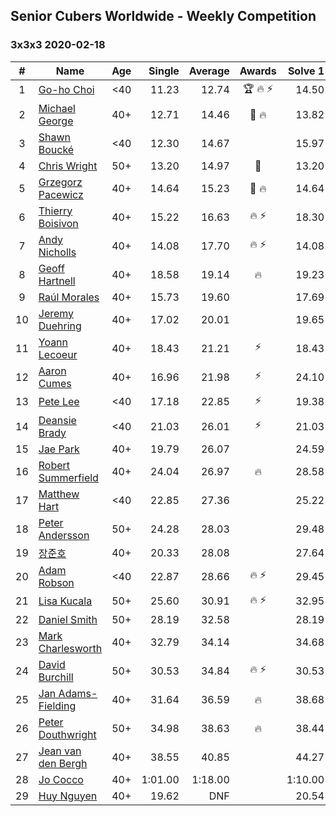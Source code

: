## Senior Cubers Worldwide - Weekly Competition
### 3x3x3 2020-02-18

| # | Name | Age | Single | Average | Awards | Solve 1 | Solve 2 | Solve 3 | Solve 4 | Solve 5 | Video |
| :--: | -- | :--: | --: | --: | :--: | --: | --: | --: | --: | --: | :-- |
| 1 | [Go-ho Choi](../persons/go-ho_choi.md) | <40 | 11.23 | 12.74 | 🏆 🔥 ⚡ | 14.50 | 11.23 | 13.15 | 11.53 | 13.54 | [Link](https://www.facebook.com/events/1618332754973681/permalink/1618631721610451/) |
| 2 | [Michael George](../persons/michael_george.md) | 40+ | 12.71 | 14.46 | 🥇 🔥 | 13.82 | 15.06 | 14.49 | 15.53 | 12.71 | [Link](https://www.facebook.com/events/2558750947697073/permalink/2559747680930733/) |
| 3 | [Shawn Boucké](../persons/shawn_boucke.md) | <40 | 12.30 | 14.67 |  | 15.97 | 13.10 | 12.30 | 14.93 | 16.33 | [Link](https://www.facebook.com/events/2558750947697073/permalink/2559346840970817/) |
| 4 | [Chris Wright](../persons/chris_wright.md) | 50+ | 13.20 | 14.97 | 🥈 | 13.20 | 15.88 | 16.35 | 13.38 | 15.64 | [Link](https://www.facebook.com/events/2558750947697073/permalink/2563823887189779/) |
| 5 | [Grzegorz Pacewicz](../persons/grzegorz_pacewicz.md) | 40+ | 14.64 | 15.23 | 🥉 🔥 | 14.64 | DNF | 15.50 | 15.20 | 14.98 | [Link](https://www.facebook.com/events/2558750947697073/permalink/2559926517579516/) |
| 6 | [Thierry Boisivon](../persons/thierry_boisivon.md) | 40+ | 15.22 | 16.63 | 🔥 ⚡ | 18.30 | 15.22 | 15.84 | 18.83 | 15.75 | [Link](https://www.facebook.com/events/2558750947697073/permalink/2561495007422667/) |
| 7 | [Andy Nicholls](../persons/andy_nicholls.md) | 40+ | 14.08 | 17.70 | 🔥 ⚡ | 14.08 | 17.86 | 18.71 | 17.36 | 17.89 | [Link](https://www.facebook.com/events/2558750947697073/permalink/2559165057655662/) |
| 8 | [Geoff Hartnell](../persons/geoff_hartnell.md) | 40+ | 18.58 | 19.14 | 🔥 | 19.23 | 19.51 | 18.58 | 18.68 | 21.87 | [Link](https://www.facebook.com/events/2558750947697073/permalink/2563272783911556/) |
| 9 | [Raúl Morales](../persons/raul_morales.md) | 40+ | 15.73 | 19.60 |  | 17.69 | 20.21 | 15.73 | 20.89 | 21.97 | |
| 10 | [Jeremy Duehring](../persons/jeremy_duehring.md) | 40+ | 17.02 | 20.01 |  | 19.65 | 17.02 | 18.32 | 23.94 | 22.04 | [Link](https://www.facebook.com/events/2558750947697073/permalink/2564295957142572/) |
| 11 | [Yoann Lecoeur](../persons/yoann_lecoeur.md) | 40+ | 18.43 | 21.21 | ⚡ | 18.43 | 22.57 | 19.43 | 24.53 | 21.62 | [Link](https://www.facebook.com/events/2558750947697073/permalink/2562380344000800/) |
| 12 | [Aaron Cumes](../persons/aaron_cumes.md) | 40+ | 16.96 | 21.98 | ⚡ | 24.10 | 21.21 | 20.64 | 16.96 | 29.96 | [Link](https://www.facebook.com/events/2558750947697073/permalink/2562158194023015/) |
| 13 | [Pete Lee](../persons/pete_lee.md) | <40 | 17.18 | 22.85 | ⚡ | 19.38 | 27.29 | 17.18 | 21.89 | 46.02 | [Link](https://www.facebook.com/events/2558750947697073/permalink/2562474693991365/) |
| 14 | [Deansie Brady](../persons/deansie_brady.md) | <40 | 21.03 | 26.01 | ⚡ | 21.03 | 24.45 | 25.40 | 28.19 | 29.20 | [Link](https://www.facebook.com/events/2558750947697073/permalink/2564590157113152/) |
| 15 | [Jae Park](../persons/jae_park.md) | 40+ | 19.79 | 26.07 |  | 24.59 | 26.26 | 19.79 | 29.10 | 27.36 | [Link](https://www.facebook.com/events/2558750947697073/permalink/2561762737395894/) |
| 16 | [Robert Summerfield](../persons/robert_summerfield.md) | 40+ | 24.04 | 26.97 | 🔥 | 28.58 | 24.11 | 24.04 | 34.23 | 28.22 | [Link](https://www.facebook.com/events/2558750947697073/permalink/2559037207668447/) |
| 17 | [Matthew Hart](../persons/matthew_hart.md) | <40 | 22.85 | 27.36 |  | 25.22 | 28.54 | 22.85 | 28.32 | 37.68 | [Link](https://www.facebook.com/events/2558750947697073/permalink/2562680223970812/) |
| 18 | [Peter Andersson](../persons/peter_andersson.md) | 50+ | 24.28 | 28.03 |  | 29.48 | 26.59 | 24.28 | 30.77 | 28.01 | [Link](https://www.facebook.com/events/2558750947697073/permalink/2563790660526435/) |
| 19 | [장준호](../persons/장준호.md) | 40+ | 20.33 | 28.08 |  | 27.64 | 30.36 | 20.33 | 26.23 | 30.93 | [Link](https://www.facebook.com/events/2558750947697073/permalink/2563702233868611/) |
| 20 | [Adam Robson](../persons/adam_robson.md) | <40 | 22.87 | 28.66 | 🔥 ⚡ | 29.45 | 28.55 | 30.21 | 22.87 | 27.97 | [Link](https://www.facebook.com/events/2558750947697073/permalink/2562510477321120/) |
| 21 | [Lisa Kucala](../persons/lisa_kucala.md) | 50+ | 25.60 | 30.91 | 🔥 ⚡ | 32.95 | 30.91 | 25.60 | 29.64 | 32.19 | [Link](https://www.facebook.com/events/2558750947697073/permalink/2561750364063798/) |
| 22 | [Daniel Smith](../persons/daniel_smith.md) | 50+ | 28.19 | 32.58 |  | 28.19 | 38.52 | 32.45 | 34.63 | 30.67 | [Link](https://www.facebook.com/events/2558750947697073/permalink/2559421874296647/) |
| 23 | [Mark Charlesworth](../persons/mark_charlesworth.md) | 40+ | 32.79 | 34.14 |  | 34.68 | 33.02 | 32.79 | 41.22 | 34.72 | [Link](https://www.facebook.com/events/2558750947697073/permalink/2562987523940082/) |
| 24 | [David Burchill](../persons/david_burchill.md) | 50+ | 30.53 | 34.84 | 🔥 ⚡ | 30.53 | 40.62 | 34.77 | 38.55 | 31.20 | [Link](https://www.facebook.com/events/2558750947697073/permalink/2563602730545228/) |
| 25 | [Jan Adams-Fielding](../persons/jan_adams-fielding.md) | 40+ | 31.64 | 36.59 | 🔥 | 38.68 | 38.11 | 32.97 | 44.39 | 31.64 | [Link](https://www.facebook.com/events/2558750947697073/permalink/2563191537253014/) |
| 26 | [Peter Douthwright](../persons/peter_douthwright.md) | 50+ | 34.98 | 38.63 | 🔥 | 38.44 | 37.79 | 34.98 | 39.67 | 39.84 | [Link](https://www.facebook.com/events/2558750947697073/permalink/2563798140525687/) |
| 27 | [Jean van den Bergh](../persons/jean_van_den_bergh.md) | 40+ | 38.55 | 40.85 |  | 44.27 | 43.17 | 38.55 | 39.23 | 40.14 | [Link](https://www.facebook.com/events/2558750947697073/permalink/2564174693821365/) |
| 28 | [Jo Cocco](../persons/jo_cocco.md) | 40+ | 1:01.00 | 1:18.00 |  | 1:10.00 | 1:40.00 | 1:01.00 | 1:13.00 | 1:32.00 | [Link](https://www.facebook.com/events/2558750947697073/permalink/2563869620518539/) |
| 29 | [Huy Nguyen](../persons/huy_nguyen.md) | 40+ | 19.62 | DNF |  | 20.54 | 19.62 | 22.31 | DNF | DNF | [Link](https://www.facebook.com/events/2558750947697073/permalink/2564093717162796/) |

<!-- Global site tag (gtag.js) - Google Analytics -->
<script async src="https://www.googletagmanager.com/gtag/js?id=UA-86348435-3"></script>
<script>window.dataLayer = window.dataLayer || []; function gtag() {dataLayer.push(arguments);} gtag('js', new Date()); gtag('config', 'UA-86348435-3');</script>
